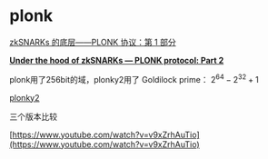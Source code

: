 # plonk

[zkSNARKs 的底层——PLONK 协议：第 1 部分](plonk%20d64c0cdd47094789969699b9a2c11bb3/zkSNARKs%20%E7%9A%84%E5%BA%95%E5%B1%82%E2%80%94%E2%80%94PLONK%20%E5%8D%8F%E8%AE%AE%EF%BC%9A%E7%AC%AC%201%20%E9%83%A8%E5%88%86%202586002046bb457cb9365b27ef552368.md)

[**Under the hood of zkSNARKs — PLONK protocol: Part 2**](plonk%20d64c0cdd47094789969699b9a2c11bb3/Under%20the%20hood%20of%20zkSNARKs%20%E2%80%94%20PLONK%20protocol%20Part%202%2011083cca614a4aa1871b488f40d54fd8.md)

plonk用了256bit的域，plonky2用了 Goldilock prime： $2^{64}-2^{32}+1$

[plonky2](plonk%20d64c0cdd47094789969699b9a2c11bb3/plonky2%20cad9956803854ca0a0d264da12921cea.md)

三个版本比较

[https://www.youtube.com/watch?v=v9xZrhAuTio](https://www.youtube.com/watch?v=v9xZrhAuTio)